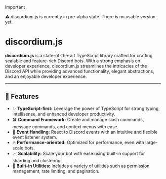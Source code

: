 > [!IMPORTANT]
> ⚠️ discordium.js is currently in pre-alpha state. There is no usable version yet.

# discordium.js

**discordium.js** is a state-of-the-art TypeScript library crafted for crafting scalable and feature-rich Discord bots. With a strong emphasis on developer experience, discordium.js streamlines the intricacies of the Discord API while providing advanced functionality, elegant abstractions, and an enjoyable developer experience.

---

## 🚀 Features

- ✨ **TypeScript-first:** Leverage the power of TypeScript for strong typing, intellisense, and enhanced developer productivity.
- 🛠️ **Command Framework:** Create and manage slash commands, message commands, and context menus with ease.
- 🎯 **Event Handling:** React to Discord events with an intuitive and flexible event listener system.
- 🔥 **Performance-oriented:** Optimized for performance, even with large-scale bots.
- 📈 **Scalability:** Scale your bot with ease using built-in support for sharding and clustering.
- 🧰 **Built-in Utilities:** Includes a variety of utilities such as permission management, rate limiting, and pagination.
